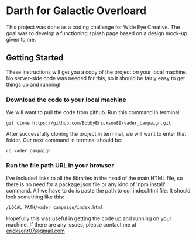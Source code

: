 # Darth for Galactic Overloard

This project was done as a coding challenge for Wide Eye Creative.
The goal was to develop a functioning splash page based on a design
mock-up given to me.

## Getting Started

These instructions will get you a copy of the project on your local
machine.  No server-side code was needed for this, so it should be
fairly easy to get things up and running!

### Download the code to your local machine

We will want to pull the code from github.  Run this command in terminal:

`git clone https://github.com/BobbyErickson89/vader_campaign.git`

After successfully cloning the project in terminal, we will want to enter that folder.
 Our next command in terminal should be:

`cd vader_campaign`

### Run the file path URL in your browser

I've included links to all the libraries in the head of the main HTML file,
so there is no need for a package.json file or any kind of 'npm install' command.
All we have to do is paste the path to our index.html file.  It should look
something like this:

`/LOCAL_PATH/vader_campaign/index.html`

Hopefully this was useful in getting the code up and running on your machine.
If there are any issues, please contact me at ericksonr07@gmail.com

